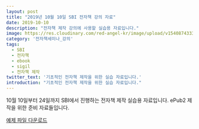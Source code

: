 ```yaml
---
layout: post
title: "2019년 10월 10일 SBI 전자책 강의 자료"
date: 2019-10-10
description: "전자책 제작 강의에 사용할 실습용 자료입니다."
image: https://res.cloudinary.com/red-angel-kr/image/upload/v1540874333/blog_img/seminar.jpg
category: '전자책세미나_강의'
tags: 
  - SBI
  - 전자책
  - ebook
  - sigil
  - 전자책 제작
twitter_text: '기초적인 전자책 제작을 위한 실습 자료입니다.'
introduction: "기초적인 전자책 제작을 위한 실습 자료입니다."
---
```


10월 10일부터 24일까지 SBI에서 진행하는 전자책 제작 실습용 자료입니다.
ePub2 제작을 위한 준비 자료들입니다.

[예제 파일 다운로드](https://drive.google.com/drive/folders/148maqWCZdRnqp1-RuUNFwdJ4FGPhSwLF?usp=sharing)
